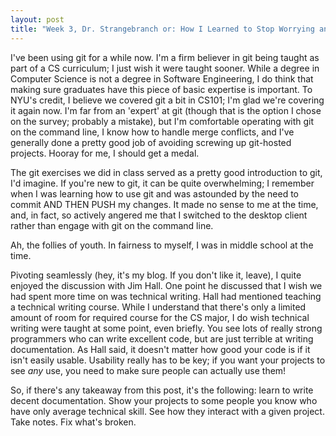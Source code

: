 ```yaml
---
layout: post
title: "Week 3, Dr. Strangebranch or: How I Learned to Stop Worrying and Love the Git"
---
```


I've been using git for a while now. I'm a firm believer in git being taught
as part of a CS curriculum; I just wish it were taught sooner. While a degree
in Computer Science is not a degree in Software Engineering, I do think that
making sure graduates have this piece of basic expertise is important. To NYU's
credit, I believe we covered git a bit in CS101; I'm glad we're covering it
again now. I'm far from an 'expert' at git (though that is the option I chose
on the survey; probably a mistake), but I'm comfortable operating with git
on the command line, I know how to handle merge conflicts, and I've generally
done a pretty good job of avoiding screwing up git-hosted projects. Hooray for
me, I should get a medal.

The git exercises we did in class served as a pretty good introduction to git,
I'd imagine. If you're new to git, it can be quite overwhelming; I remember
when I was learning how to use git and was astounded by the need to commit AND
THEN PUSH my changes. It made no sense to me at the time, and, in fact, so
actively angered me that I switched to the desktop client rather than engage
with git on the command line.

Ah, the follies of youth. In fairness to myself, I was in middle school at the
time.

Pivoting seamlessly (hey, it's my blog. If you don't like it, leave), I quite
enjoyed the discussion with Jim Hall. One point he discussed that I wish we
had spent more time on was technical writing. Hall had mentioned teaching a
technical writing course. While I understand that there's only a limited
amount of room for required course for the CS major, I do wish technical
writing were taught at some point, even briefly. You see lots of really strong
programmers who can write excellent code, but are just terrible at writing
documentation. As Hall said, it doesn't matter how good your code is if it
isn't easily usable. Usability really has to be key; if you want your projects
to see *any* use, you need to make sure people can actually use them!

So, if there's any takeaway from this post, it's the following: learn to write
decent documentation. Show your projects to some people you know who have only
average technical skill. See how they interact with a given project. Take
notes. Fix what's broken.